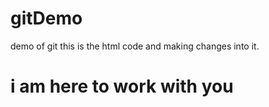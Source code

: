 # gitDemo
demo of git
this is the html code and making changes into it.
# i am here to work with you 

